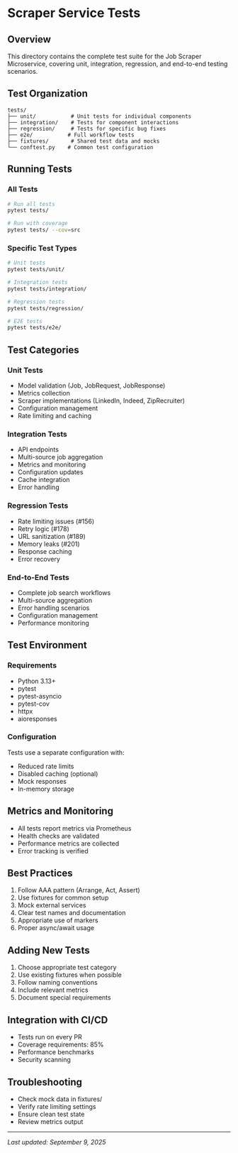 # Scraper Service Tests

## Overview
This directory contains the complete test suite for the Job Scraper Microservice, covering unit, integration, regression, and end-to-end testing scenarios.

## Test Organization
```
tests/
├── unit/           # Unit tests for individual components
├── integration/    # Tests for component interactions
├── regression/     # Tests for specific bug fixes
├── e2e/           # Full workflow tests
├── fixtures/       # Shared test data and mocks
└── conftest.py    # Common test configuration
```

## Running Tests

### All Tests
```bash
# Run all tests
pytest tests/

# Run with coverage
pytest tests/ --cov=src
```

### Specific Test Types
```bash
# Unit tests
pytest tests/unit/

# Integration tests
pytest tests/integration/

# Regression tests
pytest tests/regression/

# E2E tests
pytest tests/e2e/
```

## Test Categories

### Unit Tests
- Model validation (Job, JobRequest, JobResponse)
- Metrics collection
- Scraper implementations (LinkedIn, Indeed, ZipRecruiter)
- Configuration management
- Rate limiting and caching

### Integration Tests
- API endpoints
- Multi-source job aggregation
- Metrics and monitoring
- Configuration updates
- Cache integration
- Error handling

### Regression Tests
- Rate limiting issues (#156)
- Retry logic (#178)
- URL sanitization (#189)
- Memory leaks (#201)
- Response caching
- Error recovery

### End-to-End Tests
- Complete job search workflows
- Multi-source aggregation
- Error handling scenarios
- Configuration management
- Performance monitoring

## Test Environment

### Requirements
- Python 3.13+
- pytest
- pytest-asyncio
- pytest-cov
- httpx
- aioresponses

### Configuration
Tests use a separate configuration with:
- Reduced rate limits
- Disabled caching (optional)
- Mock responses
- In-memory storage

## Metrics and Monitoring
- All tests report metrics via Prometheus
- Health checks are validated
- Performance metrics are collected
- Error tracking is verified

## Best Practices
1. Follow AAA pattern (Arrange, Act, Assert)
2. Use fixtures for common setup
3. Mock external services
4. Clear test names and documentation
5. Appropriate use of markers
6. Proper async/await usage

## Adding New Tests
1. Choose appropriate test category
2. Use existing fixtures when possible
3. Follow naming conventions
4. Include relevant metrics
5. Document special requirements

## Integration with CI/CD
- Tests run on every PR
- Coverage requirements: 85%
- Performance benchmarks
- Security scanning

## Troubleshooting
- Check mock data in fixtures/
- Verify rate limiting settings
- Ensure clean test state
- Review metrics output

---
_Last updated: September 9, 2025_
